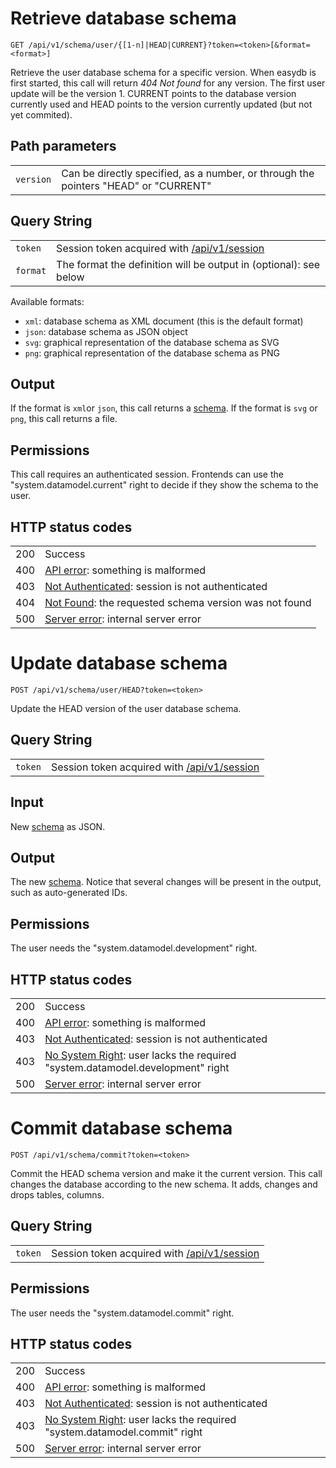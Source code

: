 # Retrieve database schema

    GET /api/v1/schema/user/{[1-n]|HEAD|CURRENT}?token=<token>[&format=<format>]

Retrieve the user database schema for a specific version. When easydb is first started, this call will return *404 Not found* for any version.
The first user update will be the version 1. CURRENT points to the database version currently used and HEAD points to the version currently
updated (but not yet commited).

## Path parameters

|   |   |
|---|---|
| `version` | Can be directly specified, as a number, or through the pointers "HEAD" or "CURRENT" |

## Query String

|   |   |
|---|---|
| `token` | Session token acquired with [/api/v1/session](/technical/api/session/session.html) |
| `format`| The format the definition will be output in (optional): see below |

Available formats:

- `xml`: database schema as XML document (this is the default format)
- `json`: database schema as JSON object
- `svg`: graphical representation of the database schema as SVG
- `png`: graphical representation of the database schema as PNG

## <a name="schema"></a>Output

If the format is `xml`or `json`, this call returns a [schema](/technical/types/schema/schema.html).
If the format is `svg` or `png`, this call returns a file.

## Permissions

This call requires an authenticated session. Frontends can use the "system.datamodel.current" right to decide
if they show the schema to the user.

## HTTP status codes

|   |   |
|---|---|
| 200 | Success |
| 400 | [API error](/technical/errors/errors.html#api_error): something is malformed |
| 403 | [Not Authenticated](/technical/errors/errors.html#not_authenticated): session is not authenticated |
| 404 | [Not Found](/technical/errors/errors.html#not_found): the requested schema version was not found |
| 500 | [Server error](/technical/errors/errors.html#server_error): internal server error |





# Update database schema

    POST /api/v1/schema/user/HEAD?token=<token>

Update the HEAD version of the user database schema.

## Query String

|   |   |
|---|---|
| `token` | Session token acquired with [/api/v1/session](/technical/api/session/session.html) |

## Input

New [schema](/technical/types/schema/schema.html) as JSON.

## Output

The new [schema](/technical/types/schema/schema.html). Notice that several changes will be present in the output, such
as auto-generated IDs.

## Permissions

The user needs the "system.datamodel.development" right.

## HTTP status codes

|   |   |
|---|---|
| 200 | Success |
| 400 | [API error](/technical/errors/errors.html#api_error): something is malformed |
| 403 | [Not Authenticated](/technical/errors/errors.html#not_authenticated): session is not authenticated |
| 403 | [No System Right](/technical/errors/errors.html#no_system_right): user lacks the required "system.datamodel.development" right |
| 500 | [Server error](/technical/errors/errors.html#server_error): internal server error |





# Commit database schema

    POST /api/v1/schema/commit?token=<token>

Commit the HEAD schema version and make it the current version. This
call changes the database according to the new schema. It adds, changes
and drops tables, columns.

## Query String

|   |   |
|---|---|
| `token` | Session token acquired with [/api/v1/session](/technical/api/session/session.html) |

## Permissions

The user needs the "system.datamodel.commit" right.

## HTTP status codes

|   |   |
|---|---|
| 200 | Success |
| 400 | [API error](/technical/errors/errors.html#api_error): something is malformed |
| 403 | [Not Authenticated](/technical/errors/errors.html#not_authenticated): session is not authenticated |
| 403 | [No System Right](/technical/errors/errors.html#no_system_right): user lacks the required "system.datamodel.commit" right |
| 500 | [Server error](/technical/errors/errors.html#server_error): internal server error |
